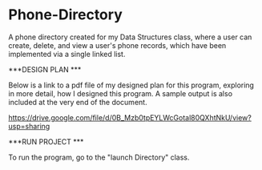 # Phone-Directory
A phone directory created for my Data Structures class,
where a user can create, delete, and view a user's phone records, 
which have been implemented via a  single linked list.


***DESIGN PLAN ***

Below is a link to a pdf file of my designed plan for this program, exploring in more detail, how I designed this program. 
A sample output is also included at the very end of the document. 

https://drive.google.com/file/d/0B_Mzb0tpEYLWcGotal80QXhtNkU/view?usp=sharing


***RUN PROJECT ***

To run the program, go to the "launch Directory" class. 
